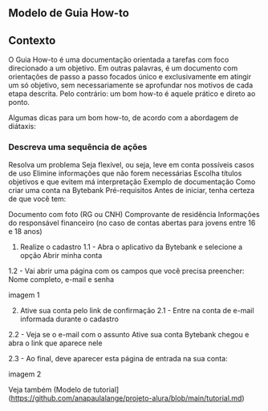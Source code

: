 ## Modelo de Guia How-to

## Contexto
O Guia How-to é uma documentação orientada a tarefas com foco direcionado a um objetivo. Em outras palavras, é um documento com orientações de passo a passo focados único e exclusivamente em atingir um só objetivo, sem necessariamente se aprofundar nos motivos de cada etapa descrita. Pelo contrário: um bom how-to é aquele prático e direto ao ponto.

Algumas dicas para um bom how-to, de acordo com a abordagem de diátaxis:

### Descreva uma sequência de ações
Resolva um problema
Seja flexível, ou seja, leve em conta possíveis casos de uso
Elimine informações que não forem necessárias
Escolha títulos objetivos e que evitem má interpretação
Exemplo de documentação
Como criar uma conta na Bytebank
Pré-requisitos
Antes de iniciar, tenha certeza de que você tem:

Documento com foto (RG ou CNH)
Comprovante de residência
Informações do responsável financeiro (no caso de contas abertas para jovens entre 16 e 18 anos)
1. Realize o cadastro
1.1 - Abra o aplicativo da Bytebank e selecione a opção Abrir minha conta

1.2 - Vai abrir uma página com os campos que você precisa preencher: Nome completo, e-mail e senha

imagem 1

2. Ative sua conta pelo link de confirmação
2.1 - Entre na conta de e-mail informada durante o cadastro

2.2 - Veja se o e-mail com o assunto Ative sua conta Bytebank chegou e abra o link que aparece nele

2.3 - Ao final, deve aparecer esta página de entrada na sua conta:

imagem 2

Veja também
(Modelo de tutorial](https://github.com/anapaulalange/projeto-alura/blob/main/tutorial.md)
